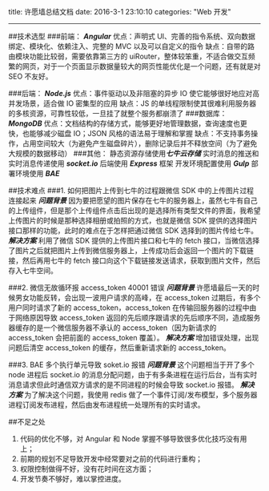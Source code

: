 ﻿title: 许愿墙总结文档
date: 2016-3-1 23:10:10
categories: "Web 开发"

---

##技术选型
###前端：
***Angular*** 
优点：声明式 UI、完善的指令系统、双向数据绑定、模块化、依赖注入、完整的 MVC 以及可以自定义的指令
缺点：自带的路由模块功能比较弱，需要依靠第三方的 uiRouter，整体较笨重，不适合做交互频繁的网页，对于一个页面显示数据量较大的网页性能优化是一个问题，还有就是对 SEO 不友好。
<!-- more -->
###后端：
***Node.js***
优点：事件驱动以及非阻塞的异步 IO 使它能够很好地应对高并发场景，适合做 IO 密集型的应用
缺点：JS 的单线程限制使其很难利用服务器的多核资源，可靠性较低，一旦挂了就整个服务都崩溃了
###数据库：
***MongoDB***
优点：文档结构的存储方式，能够更好地管理数据，查询速度也更快，也能够减少磁盘 IO；JSON 风格的语法易于理解和掌握
缺点：不支持事务操作，占用空间较大（为避免产生磁盘碎片），删除记录后并不释放空间（为了避免大规模的数据移动）
###其他：
静态资源存储使用***七牛云存储***
实时消息的推送和实时消息传递使用 ***socket.io***
后端使用 ***Express*** 框架
开发环境配置使用 ***Gulp***
部署环境使用 ***BAE***

##技术难点
###1. 如何把图片上传到七牛的过程跟微信 SDK 中的上传图片过程连接起来
***问题背景***
因为要把愿望的图片保存在七牛的服务器上，虽然七牛有自己的上传组件，但是那个上传组件点击后出现的是选择所有类型文件的界面，我希望上传图片的时候是那种选择相册或拍照的方式，也就是微信 SDK 提供的选择图片接口那样的功能，此时的难点在于怎样把通过微信 SDK 选择到的图片传给七牛。
***解决方案***
利用了微信 SDK 提供的上传图片接口和七牛的 fetch 接口，当微信选择了图片之后就把图片上传到微信服务器上，上传成功后会返回一个图片的下载链接，然后再用七牛的 fetch 接口向这个下载链接发送请求，获取到图片文件，然后存入七牛空间。

###2. 微信无故循环报 access_token 40001 错误
***问题背景***
许愿墙最后一天的时候男女功能反转，会出现一波用户请求的高峰，在 access_token 过期后，有多个用户同时请求了新的 access_token，access_token 在传输回服务器的过程中由于网络原因导致 access_token 返回的先后顺序跟请求的先后顺序不同，造成服务器缓存的是一个微信服务器不承认的 access_token（因为新请求的 access_token 会把前面的 access_token 覆盖）。
***解决方案***
增加错误处理，出现问题后清空 access_token 的缓存，然后重新请求新的 access_token。

###3. BAE 多个执行单元导致 soket.io 报错
***问题背景***
这个问题相当于开了多个 node 进程后 socket.io 的消息分配问题，由于有多条进程在运行后台，当有实时消息请求但此时通信双方请求的是不同进程的时候会导致 socket.io 报错。
***解决方案***
为了解决这个问题，我使用 redis 做了一个事件订阅/发布模型，多个服务器进程订阅发布进程，然后由发布进程统一处理所有的实时请求。

##不足之处
1. 代码的优化不够，对 Angular 和 Node 掌握不够导致很多优化技巧没有用上；
2. 前期的规划不足导致开发中经常要对之前的代码进行重构；
3. 权限控制做得不好，没有花时间在这方面；
4. 开发节奏不够好，难以掌控进度。




